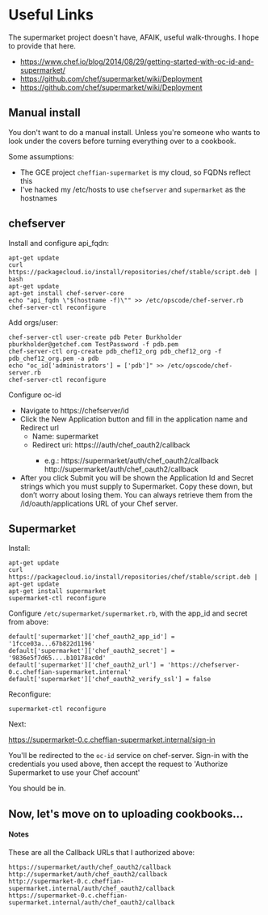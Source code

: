 # Useful Links

The supermarket project doesn't have, AFAIK, useful walk-throughs. I hope to provide that here.

* https://www.chef.io/blog/2014/08/29/getting-started-with-oc-id-and-supermarket/
* https://github.com/chef/supermarket/wiki/Deployment
* https://github.com/chef/supermarket/wiki/Deployment


## Manual install

You don't want to do a manual install. Unless you're someone who wants to look under the covers before turning everything over to a cookbook.

Some assumptions:
* The GCE project `cheffian-supermarket` is my cloud, so FQDNs reflect this
* I've hacked my /etc/hosts to use `chefserver` and `supermarket` as the hostnames


## chefserver

Install and configure api_fqdn:

    apt-get update
    curl https://packagecloud.io/install/repositories/chef/stable/script.deb |  bash
    apt-get update
    apt-get install chef-server-core
    echo "api_fqdn \"$(hostname -f)\"" >> /etc/opscode/chef-server.rb
    chef-server-ctl reconfigure

Add orgs/user:

    chef-server-ctl user-create pdb Peter Burkholder pburkholder@getchef.com TestPassword -f pdb.pem
    chef-server-ctl org-create pdb_chef12_org pdb_chef12_org -f pdb_chef12_org.pem -a pdb
    echo "oc_id['administrators'] = ['pdb']" >> /etc/opscode/chef-server.rb
    chef-server-ctl reconfigure

Configure oc-id

* Navigate to https://chefserver/id
* Click the New Application button and fill in the application name and Redirect url
  * Name: supermarket
  * Redirect uri: https://<ip or name of supermarket server>/auth/chef_oauth2/callback
    * e.g.:
          https://supermarket/auth/chef_oauth2/callback
          http://supermarket/auth/chef_oauth2/callback
* After you click Submit you will be shown the Application Id and Secret strings which you must supply to Supermarket.  Copy these down, but don’t worry about losing them. You can always retrieve them from the /id/oauth/applications URL of your Chef server.



## Supermarket

Install:

    apt-get update
    curl https://packagecloud.io/install/repositories/chef/stable/script.deb | apt-get update
    apt-get install supermarket
    supermarket-ctl reconfigure

Configure `/etc/supermarket/supermarket.rb`, with the app_id and secret from above:

    default['supermarket']['chef_oauth2_app_id'] = '1fcce03a...67b822d1196'
    default['supermarket']['chef_oauth2_secret'] = '9836e5f7d65....b10178ac0d'
    default['supermarket']['chef_oauth2_url'] = 'https://chefserver-0.c.cheffian-supermarket.internal'
    default['supermarket']['chef_oauth2_verify_ssl'] = false

Reconfigure:

    supermarket-ctl reconfigure

Next:

https://supermarket-0.c.cheffian-supermarket.internal/sign-in

You'll be redirected to the `oc-id` service on chef-server. Sign-in with the credentials you used above, then accept the request to 'Authorize Supermarket to use your Chef account'

You should be in.

## Now, let's move on to uploading cookbooks...


#### Notes

These are all the Callback URLs that I authorized above:

    https://supermarket/auth/chef_oauth2/callback
    http://supermarket/auth/chef_oauth2/callback
    http://supermarket-0.c.cheffian-supermarket.internal/auth/chef_oauth2/callback
    https://supermarket-0.c.cheffian-supermarket.internal/auth/chef_oauth2/callback
